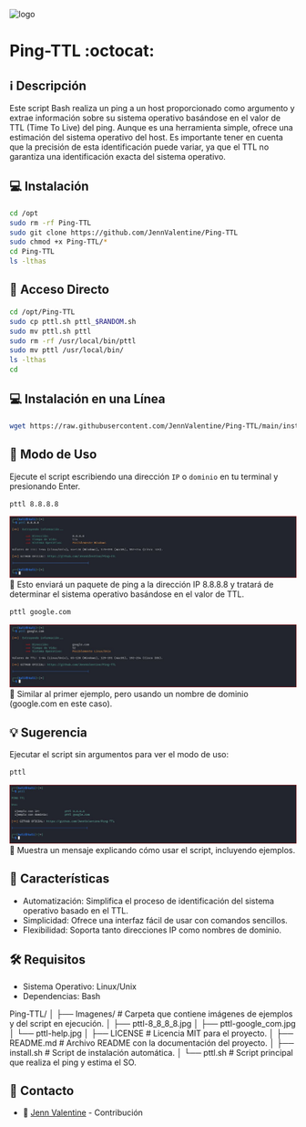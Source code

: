 ﻿![logo](https://edteam-media.s3.amazonaws.com/blogs/big/2ab53939-9b50-47dd-b56e-38d4ba3cc0f0.png)

# Ping-TTL :octocat: 

## :information_source: Descripción
Este script Bash realiza un ping a un host proporcionado como argumento y extrae 
información sobre su sistema operativo basándose en el valor de TTL (Time To Live) 
del ping. Aunque es una herramienta simple, ofrece una estimación del sistema operativo 
del host. Es importante tener en cuenta que la precisión de esta identificación 
puede variar, ya que el TTL no garantiza una identificación 
exacta del sistema operativo.

## :computer: Instalación
```bash
cd /opt
sudo rm -rf Ping-TTL
sudo git clone https://github.com/JennValentine/Ping-TTL
sudo chmod +x Ping-TTL/*
cd Ping-TTL
ls -lthas
```

## :key: Acceso Directo
```bash
cd /opt/Ping-TTL
sudo cp pttl.sh pttl_$RANDOM.sh
sudo mv pttl.sh pttl
sudo rm -rf /usr/local/bin/pttl
sudo mv pttl /usr/local/bin/
ls -lthas
cd
```

## :computer: Instalación en una Línea
```bash
wget https://raw.githubusercontent.com/JennValentine/Ping-TTL/main/install.sh; sudo chmod +x install.sh; sudo ./install.sh; sudo rm -rf install.sh
```

## :rocket: Modo de Uso

Ejecute el script escribiendo una dirección `IP` o `dominio` en tu terminal y presionando Enter.

```bash
pttl 8.8.8.8
```

![logo](https://github.com/JennValentine/Ping-TTL/blob/main/Imagenes/pttl-8_8_8_8.jpg)
:memo: Esto enviará un paquete de ping a la dirección IP 8.8.8.8 y tratará de determinar el sistema operativo basándose en el valor de TTL.

```bash
pttl google.com
```
![logo](https://github.com/JennValentine/Ping-TTL/blob/main/Imagenes/pttl-google_com.jpg)
:memo: Similar al primer ejemplo, pero usando un nombre de dominio (google.com en este caso).

## :bulb: Sugerencia  

Ejecutar el script sin argumentos para ver el modo de uso:

```bash
pttl
```
![logo](https://github.com/JennValentine/Ping-TTL/blob/main/Imagenes/pttl-help.jpg)
:memo: Muestra un mensaje explicando cómo usar el script, incluyendo ejemplos.

## :star2: Características 

- Automatización: Simplifica el proceso de identificación del sistema operativo basado en el TTL.
- Simplicidad: Ofrece una interfaz fácil de usar con comandos sencillos.
- Flexibilidad: Soporta tanto direcciones IP como nombres de dominio.

## :hammer_and_wrench: Requisitos 

- Sistema Operativo: Linux/Unix
- Dependencias: Bash

Ping-TTL/
│
├── Imagenes/            # Carpeta que contiene imágenes de ejemplos y del script en ejecución.
│   ├── pttl-8_8_8_8.jpg
│   ├── pttl-google_com.jpg
│   └── pttl-help.jpg
│
├── LICENSE              # Licencia MIT para el proyecto.
│
├── README.md            # Archivo README con la documentación del proyecto.
│
├── install.sh           # Script de instalación automática.
│
└── pttl.sh              # Script principal que realiza el ping y estima el SO.


## :email: Contacto
* :busts_in_silhouette: [Jenn Valentine](https://t.me/JennValentine) - Contribución
